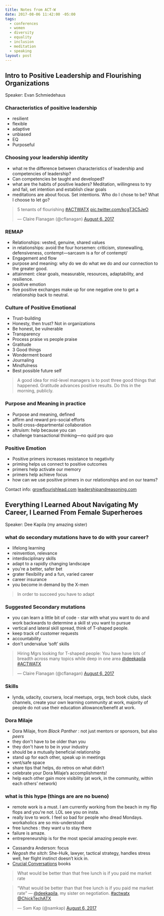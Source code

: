 ```yaml
---
title: Notes from ACT-W
date: 2017-08-06 11:42:00 -05:00
tags:
  - conferences
  - women
  - diversity
  - equality
  - inclusion
  - meditation
  - speaking
layout: post
---
```


## Intro to Positive Leadership and Flourishing Organizations

Speaker: Evan Schmiedehaus

### Characteristics of positive leadership

- resilient
- flexible
- adaptive
- unbiased
- EQ
- Purposeful

### Choosing your leadership identity

- what re the difference between characteristics of leadership and competencies of leadership?
- Can competencies be taught and developed?
- what are the habits of positive leaders? Meditation, willingness to try and fail, set intention and establish clear goals
- meditations are about focus. Set intentions. Who do I chose to be? What I choose to let go?

<blockquote class="twitter-tweet" data-lang="en"><p lang="en" dir="ltr">5 tenants of flourishing <a href="https://twitter.com/hashtag/ACTWATX?src=hash">#ACTWATX</a> <a href="https://t.co/kcgT3C5JeO">pic.twitter.com/kcgT3C5JeO</a></p>&mdash; Claire Flanagan (@cflanagan) <a href="https://twitter.com/cflanagan/status/894238626699251712">August 6, 2017</a></blockquote>
<script async src="//platform.twitter.com/widgets.js" charset="utf-8"></script>

### REMAP

- Relationships: vested, genuine, shared values
- in relationships: avoid the four horsemen: criticism, stonewalling, defensiveness, contempt—sarcasm is a for of contempt/
- Engagement and flow
- purpose and meaning: why do we do what we do and our connection to the greater good.
- attainment: clear goals, measurable, resources, adaptability, and resilience.
- positive emotion
- five positive exchanges make up for one negative one to get a relationship back to neutral.

### Culture of Positive Emotional

- Trust-building
- Honesty, then trust? Not in organizations
- Be honest, be vulnerable
- Transparency
- Process praise vs people praise
- Gratitude
- 3 Good things
- Wonderment board
- Journaling
- Mindfulness
- Best possible future self

> A good idea for mid-level managers is to post three good things that happened. Gratitude advances positive results. Do this in the morning, publicly.

### Purpose and Meaning in practice

- Purpose and meaning, defined
- affirm and reward pro-social efforts
- build cross-departmental collaboration
- altruism: help because you can
- challenge transactional thinking—no quid pro quo

### Positive Emotion

- Positive primers increases resistance to negativity
- priming helps us connect to positive outcomes
- primers help activate our memory
- primers help achieve focus
- how can we use positive primers in our relationships and on our teams?

Contact info:
[growflourishlead.com](growflourishlead.com)
[leadershipandreasoning.com](leadershipandreasoning.com)

## Everything I Learned About Navigating My Career, I Learned From Female Superheroes

Speaker: Dee Kapila (my amazing sister)

### what do secondary mutations have to do with your career?

- lifelong learning
- reinvention, relevance
- interdisciplinary skills
- adapt to a rapidly changing landscape
- you're a better, safer bet
- grater flexibility and a fun, varied career
- career insurance
- you become in demand by the X-men

> In order to succeed you have to adapt

### Suggested Secondary mutations

- you can learn a little bit of code - star with what you want to do and work backwards to determine a skill st you want to pursue
- vertical and lateral skill spread, think of T-shaped people.
- keep track of customer requests
- accountability
- don't undervalue ‘soft’ skills

<blockquote class="twitter-tweet" data-lang="en"><p lang="en" dir="ltr">Hiring Mgrs looking for T-shaped people: You have have lots of breadth across many topics while deep in one area <a href="https://twitter.com/deekapila">@deekapila</a> <a href="https://twitter.com/hashtag/ACTWATX?src=hash">#ACTWATX</a></p>&mdash; Claire Flanagan (@cflanagan) <a href="https://twitter.com/cflanagan/status/894246363998846976">August 6, 2017</a></blockquote>
<script async src="//platform.twitter.com/widgets.js" charset="utf-8"></script>

### Skills

- lynda, udacity, coursera, local meetups, orgs, tech book clubs, slack channels, create your own learning community at work, majority of people do not use their education allowance/benefit at work.

### Dora Milaje

- Dora Milaje, from _Black Panther_ : not just mentors or sponsors, but also _peers_
- they don't have to be older than you
- they don't have to be in your industry
- should be a mutually beneficial relationship
- stand up for each other, speak up in meetings
- vent/safe space
- share tips that helps, do retros on what didn’t
- celebrate your Dora Milaje’s accomplishments!
- help each other gain more visibility (at work, in the community, within each others’ network)

### what is this hype (things are are no bueno)

- remote work is a must. I am currently working from the beach in my flip flops and you're not. LOL see you on insta.
- really love to work. I feel so bad for people who dread Mondays. workaholics are so mis-understood
- free lunches : they want u to stay there
- failure is amaze.
- entrepreneurship is for the most special amazing people ever.

* Cassandra Anderson: focus
* _Negosh the sitch_: She-Hulk, lawyer, tactical strategy, handles stress well, her flight instinct doesn’t kick in.
* [Crucial Conversations](https://www.amazon.com/Crucial-Conversations-Talking-Stakes-Second/dp/1469266822) books

> What would be better than that free lunch is if you paid me market rate

<blockquote class="twitter-tweet" data-lang="en"><p lang="en" dir="ltr">“What would be better than that free lunch is if you paid me market rate” — <a href="https://twitter.com/deekapila">@deekapila</a>, my sister on negotiation. <a href="https://twitter.com/hashtag/actwatx?src=hash">#actwatx</a> <a href="https://twitter.com/ChickTechATX">@ChickTechATX</a></p>&mdash; Sam Kap (@samkap) <a href="https://twitter.com/samkap/status/894250374013607936">August 6, 2017</a></blockquote>
<script async src="//platform.twitter.com/widgets.js" charset="utf-8"></script>
